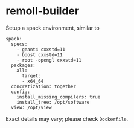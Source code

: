 # remoll-builder

Setup a spack environment, similar to
```
spack:
  specs:
    - geant4 cxxstd=11
    - boost cxxstd=11
    - root -opengl cxxstd=11
  packages:
    all:
      target:
      - x64_64
  concretization: together
  config:
    install_missing_compilers: true
    install_tree: /opt/software
  view: /opt/view
```
Exact details may vary; please check `Dockerfile`.
